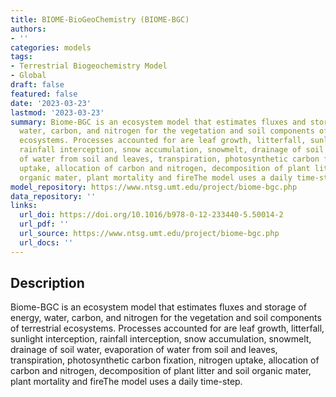 ```yaml
---
title: BIOME-BioGeoChemistry (BIOME-BGC)
authors:
- ''
categories: models
tags:
- Terrestrial Biogeochemistry Model
- Global
draft: false
featured: false
date: '2023-03-23'
lastmod: '2023-03-23'
summary: Biome-BGC is an ecosystem model that estimates fluxes and storage of energy,
  water, carbon, and nitrogen for the vegetation and soil components of terrestrial
  ecosystems. Processes accounted for are leaf growth, litterfall, sunlight interception,
  rainfall interception, snow accumulation, snowmelt, drainage of soil water, evaporation
  of water from soil and leaves, transpiration, photosynthetic carbon fixation, nitrogen
  uptake, allocation of carbon and nitrogen, decomposition of plant litter and soil
  organic mater, plant mortality and fireThe model uses a daily time-step.
model_repository: https://www.ntsg.umt.edu/project/biome-bgc.php
data_repository: ''
links:
  url_doi: https://doi.org/10.1016/b978-0-12-233440-5.50014-2
  url_pdf: ''
  url_source: https://www.ntsg.umt.edu/project/biome-bgc.php
  url_docs: ''
---
```


## Description

Biome-BGC is an ecosystem model that estimates fluxes and storage of energy, water, carbon, and nitrogen for the vegetation and soil components of terrestrial ecosystems. Processes accounted for are leaf growth, litterfall, sunlight interception, rainfall interception, snow accumulation, snowmelt, drainage of soil water, evaporation of water from soil and leaves, transpiration, photosynthetic carbon fixation, nitrogen uptake, allocation of carbon and nitrogen, decomposition of plant litter and soil organic mater, plant mortality and fireThe model uses a daily time-step.

